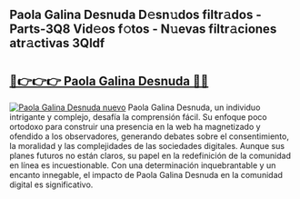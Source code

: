 ## Paola Galina Desnuda D𝚎sn𝚞dos filtr𝚊dos - Parts-3Q8 Vid𝚎os f𝚘tos - N𝚞evas filtr𝚊ciones atr𝚊ctivas 3Qldf

# <h2><a href="http://mb756n.tromn.icu/?c=Paola+Galina+Desnuda">🔗👉👉👉 Paola Galina Desnuda 🔗🔗</a></h2>

[![Paola Galina Desnuda nuevo](https://i.imgur.com/pEAQMta.gif)](http://mb756n.tromn.icu/?c=Paola+Galina+Desnuda)
Paola Galina Desnuda, un individuo intrigante y complejo, desafía la comprensión fácil. Su enfoque poco ortodoxo para construir una presencia en la web ha magnetizado y ofendido a los observadores, generando debates sobre el consentimiento, la moralidad y las complejidades de las sociedades digitales. Aunque sus planes futuros no están claros, su papel en la redefinición de la comunidad en línea es incuestionable. Con una determinación inquebrantable y un encanto innegable, el impacto de Paola Galina Desnuda en la comunidad digital es significativo.
